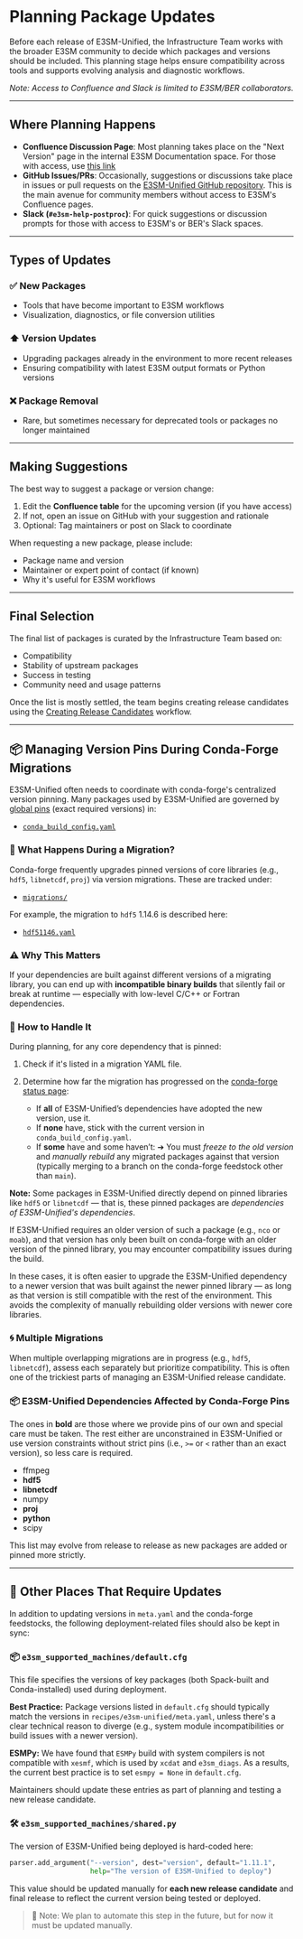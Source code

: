 # Planning Package Updates

Before each release of E3SM-Unified, the Infrastructure Team works with the
broader E3SM community to decide which packages and versions should be
included. This planning stage helps ensure compatibility across tools and
supports evolving analysis and diagnostic workflows.

*Note: Access to Confluence and Slack is limited to E3SM/BER collaborators.*

---

## Where Planning Happens

* **Confluence Discussion Page**: Most planning takes place on the "Next
  Version" page in the internal E3SM Documentation space. For those with
  access, use [this link](https://e3sm.atlassian.net/wiki/spaces/DOC/pages/129732419/Packages+in+the+E3SM+Unified+conda+environment#Next-versions)
* **GitHub Issues/PRs**: Occasionally, suggestions or discussions take place
  in issues or pull requests on the
  [E3SM-Unified GitHub repository](https://github.com/E3SM-Project/e3sm-unified).
  This is the main avenue for community members without access to E3SM's
  Confluence pages.
* **Slack (`#e3sm-help-postproc`)**: For quick suggestions or discussion
  prompts for those with access to E3SM's or BER's Slack spaces.

---

## Types of Updates

### ✅ New Packages

* Tools that have become important to E3SM workflows
* Visualization, diagnostics, or file conversion utilities

### ⬆️ Version Updates

* Upgrading packages already in the environment to more recent releases
* Ensuring compatibility with latest E3SM output formats or Python versions

### ❌ Package Removal

* Rare, but sometimes necessary for deprecated tools or packages no longer
  maintained

---

## Making Suggestions

The best way to suggest a package or version change:

1. Edit the **Confluence table** for the upcoming version (if you have access)
2. If not, open an issue on GitHub with your suggestion and rationale
3. Optional: Tag maintainers or post on Slack to coordinate

When requesting a new package, please include:

* Package name and version
* Maintainer or expert point of contact (if known)
* Why it's useful for E3SM workflows

---

## Final Selection

The final list of packages is curated by the Infrastructure Team based on:

* Compatibility
* Stability of upstream packages
* Success in testing
* Community need and usage patterns

Once the list is mostly settled, the team begins creating release candidates
using the [Creating Release Candidates](creating-rcs/overview.md) workflow.

---

## 📦 Managing Version Pins During Conda-Forge Migrations

E3SM-Unified often needs to coordinate with conda-forge's centralized version
pinning. Many packages used by E3SM-Unified are governed by
[global pins](https://conda-forge.org/docs/maintainer/pinning_deps/) (exact
required versions) in:

* [`conda_build_config.yaml`](https://github.com/conda-forge/conda-forge-pinning-feedstock/blob/main/recipe/conda_build_config.yaml)

### 🔀 What Happens During a Migration?

Conda-forge frequently upgrades pinned versions of core libraries (e.g.,
`hdf5`, `libnetcdf`, `proj`) via version migrations. These are tracked under:

* [`migrations/`](https://github.com/conda-forge/conda-forge-pinning-feedstock/tree/main/recipe/migrations/)

For example, the migration to `hdf5` 1.14.6 is described here:

* [`hdf51146.yaml`](https://github.com/conda-forge/conda-forge-pinning-feedstock/blob/c78051a2495698e9e612860efe058eb7e39fc528/recipe/migrations/hdf51146.yaml)

### ⚠ Why This Matters

If your dependencies are built against different versions of a migrating
library, you can end up with **incompatible binary builds** that silently fail
or break at runtime — especially with low-level C/C++ or Fortran dependencies.

### 🧠 How to Handle It

During planning, for any core dependency that is pinned:

1. Check if it's listed in a migration YAML file.
2. Determine how far the migration has progressed on the
   [conda-forge status page](https://conda-forge.org/status/):

   * If **all** of E3SM-Unified’s dependencies have adopted the new version,
     use it.
   * If **none** have, stick with the current version in
     `conda_build_config.yaml`.
   * If **some** have and some haven’t:
     ➔ You must *freeze to the old version* and *manually rebuild* any
     migrated packages against that version (typically merging to a branch
     on the conda-forge feedstock other than `main`).

**Note:** Some packages in E3SM-Unified directly depend on pinned libraries
like `hdf5` or `libnetcdf` — that is, these pinned packages are
*dependencies of E3SM-Unified's dependencies*.

If E3SM-Unified requires an older version of such a package (e.g., `nco` or
`moab`), and that version has only been built on conda-forge with an older
version of the pinned library, you may encounter compatibility issues during
the build.

In these cases, it is often easier to upgrade the E3SM-Unified dependency to
a newer version that was built against the newer pinned library — as long as
that version is still compatible with the rest of the environment. This avoids
the complexity of manually rebuilding older versions with newer core libraries.

### 🌀 Multiple Migrations

When multiple overlapping migrations are in progress (e.g., `hdf5`,
`libnetcdf`), assess each separately but prioritize compatibility. This is
often one of the trickiest parts of managing an E3SM-Unified release candidate.

### 📦 E3SM-Unified Dependencies Affected by Conda-Forge Pins

The ones in **bold** are those where we provide pins of our own and special care
must be taken. The rest either are unconstrained in E3SM-Unified or use version
constraints without strict pins (i.e., `>=` or `<` rather than an exact version),
so less care is required.

* ffmpeg
* **hdf5**
* **libnetcdf**
* numpy
* **proj**
* **python**
* scipy

This list may evolve from release to release as new packages are added or
pinned more strictly.

---

## 🔄 Other Places That Require Updates

In addition to updating versions in `meta.yaml` and the conda-forge feedstocks,
the following deployment-related files should also be kept in sync:

### 📦 `e3sm_supported_machines/default.cfg`

This file specifies the versions of key packages (both Spack-built and
Conda-installed) used during deployment.

**Best Practice:** Package versions listed in `default.cfg` should typically
match the versions in `recipes/e3sm-unified/meta.yaml`, unless there's a clear
technical reason to diverge (e.g., system module incompatibilities or build
issues with a newer version).

**ESMPy:** We have found that `ESMPy` build with system compilers is not
compatible with `xesmf`, which is used by `xcdat` and `e3sm_diags`.  As a
results, the current best practice is to set `esmpy = None` in `default.cfg`.

Maintainers should update these entries as part of planning and testing a new
release candidate.

### 🛠️ `e3sm_supported_machines/shared.py`

The version of E3SM-Unified being deployed is hard-coded here:

```python
parser.add_argument("--version", dest="version", default="1.11.1",
                    help="The version of E3SM-Unified to deploy")
```

This value should be updated manually for **each new release candidate** and
final release to reflect the current version being tested or deployed.

> 🧩 Note: We plan to automate this step in the future, but for now it must be
updated manually.
